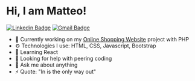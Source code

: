 # Hi, I am Matteo!

 [![Linkedin Badge](https://img.shields.io/badge/-Matteo_Russo-blue?style=flat-square&logo=Linkedin&logoColor=white&link=https://www.linkedin.com/in/mrmatteorusso//)](https://www.linkedin.com/in/mrmatteorusso/) [![Gmail Badge](https://img.shields.io/badge/-mrmatteorusso@gmail.com-c14438?style=flat-square&logo=Gmail&logoColor=white&link=mailto:mrmatteorusso@gmail.com)](mailto:mrmatteorusso@gmail.com)


- 🔭 Currently working on my [Online Shopping Website](https://github.com/mrmatteorusso/product-list-scandiweb-back-to-simple) project with PHP
- ⚙️ Technologies I use: HTML, CSS, Javascript, Bootstrap 
- 🌱 Learning React
- 🤔 Looking for help with peering coding
- 💬 Ask me about anything
- ⚡ Quote: "In is the only way out"
